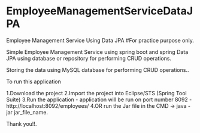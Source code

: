 # EmployeeManagementServiceDataJPA
Employee Management Service Using Data JPA
#For practice purpose only.

Simple Employee Management Service using spring boot and spring Data JPA using database or repository for performing CRUD operations.

Storing the data using MySQL database for performing CRUD operations..

To run this application

1.Download the project
2.Import the project into Eclipse/STS (Spring Tool Suite)
3.Run the application - application will be run on port number 8092 - http://localhost:8092/employees/
4.OR run the Jar file in the CMD -> java -jar jar_file_name.

Thank you!!.

